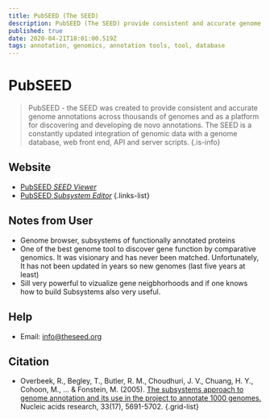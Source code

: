 ```yaml
---
title: PubSEED (The SEED)
description: PubSEED (The SEED) provide consistent and accurate genome annotations across thousands of genomes
published: true
date: 2020-04-21T18:01:00.519Z
tags: annotation, genomics, annotation tools, tool, database
---
```


# PubSEED

> PubSEED - the SEED was created to provide consistent and accurate genome annotations across thousands of genomes and as a platform for discovering and developing de novo annotations. The SEED is a constantly updated integration of genomic data with a genome database, web front end, API and server scripts.
{.is-info}

## Website

- [PubSEED *SEED Viewer*](https://pubseed.theseed.org/)
- [PubSEED *Subsystem Editor*](https://pubseed.theseed.org/SubsysEditor.cgi)
{.links-list}

## Notes from User
- Genome browser, subsystems of functionally annotated proteins
- One of the best genome tool to discover gene function by comparative genomics. It was visionary and has never been matched. Unfortunately, It has not been updated in years so new genomes (last five years at least)
- Sill very powerful to vizualize gene neigbhorhoods and if one knows how to build Subsystems also very useful.

## Help
- Email: info@theseed.org
## Citation

- Overbeek, R., Begley, T., Butler, R. M., Choudhuri, J. V., Chuang, H. Y., Cohoon, M., ... & Fonstein, M. (2005). [The subsystems approach to genome annotation and its use in the project to annotate 1000 genomes.](https://academic.oup.com/nar/article/33/17/5691/1067791) Nucleic acids research, 33(17), 5691-5702.
{.grid-list}